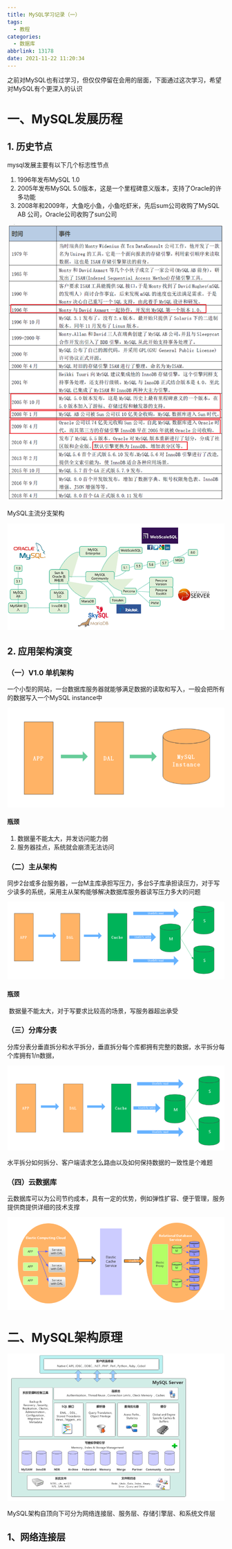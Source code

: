 ```yaml
---
title: MySQL学习记录（一）
tags:
  - 教程
categories:
  - 数据库
abbrlink: 13178
date: 2021-11-22 11:20:34
---
```


之前对MySQL也有过学习，但仅仅停留在会用的层面，下面通过这次学习，希望对MySQL有个更深入的认识

<!--more-->

# 一、MySQL发展历程

## 1. 历史节点

mysql发展主要有以下几个标志性节点

1. 1996年发布MySQL 1.0
2. 2005年发布MySQL 5.0版本，这是一个里程碑意义版本，支持了Oracle的许多功能
3. 2008年和2009年，大鱼吃小鱼，小鱼吃虾米，先后sum公司收购了MySQL AB 公司，Oracle公司收购了sun公司

![image-20211122112418273](MySQL学习记录（一）/image-20211122112418273.png)

MySQL主流分支架构

![image-20211122112950491](MySQL学习记录（一）/image-20211122112950491.png)

## 2. 应用架构演变

### （一）V1.0 单机架构

一个小型的网站，一台数据库服务器就能够满足数据的读取和写入，一般会把所有的数据写入一个MySQL instance中

![image-20211122113421008](MySQL学习记录（一）/image-20211122113421008.png)

#### 瓶颈

1. 数据量不能太大，并发访问能力弱
2. 服务器挂点，系统就会崩溃无法访问

### （二）主从架构

同步2台或多台服务器，一台M主库承担写压力，多台S子库承担读压力，对于写少读多的系统，采用主从架构能够解决数据库服务器读写压力多大的问题

![image-20211122153612805](MySQL学习记录（一）/image-20211122153612805.png)

#### 瓶颈

​		数据量不能太大，对于写要求比较高的场景，写服务器超出承受

### （三）分库分表

分库分表分垂直拆分和水平拆分，垂直拆分每个库都拥有完整的数据，水平拆分每个库拥有1/n数据，

![image-20211122154500491](MySQL学习记录（一）/image-20211122154500491.png)

水平拆分如何拆分、客户端请求怎么路由以及如何保持数据的一致性是个难题

### （四）云数据库

云数据库可以为公司节约成本，具有一定的优势，例如弹性扩容、便于管理，服务提供商提供详细的技术支撑

![image-20211122160213031](MySQL学习记录（一）/image-20211122160213031.png)

# 二、MySQL架构原理



![image-20211122160856653](MySQL学习记录（一）/image-20211122160856653.png)

MySQL架构自顶向下可分为网络连接层、服务层、存储引擎层、和系统文件层

## 1、网络连接层









